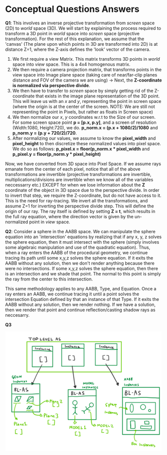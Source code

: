 # Conceptual Questions Answers

**Q1**:
This involves an inverse projective transformation from *screen* space (2D) to *world* space (3D). We will start by explaining the process required to transform a 3D point in *world* space into *screen* space (projective transformation). For the rest of this explanation, we assume that the 'canvas' (The plane upon which points in 3D are transformed into 2D) is at distance Z=1, where the Z-axis defines the 'look' vector of the camera.
1. We first require a view Matrix. This matrix transforms 3D points in *world* space into *view* space. This is a 4x4 homogenous matrix. 
2. We then require a camera projection matrix, that transforms points in the view space into Image plane space (taking care of near/far-clip planes distance and FOV of the camera we are using) -> Next, the **Z-coordinate is normalized via perspective divide**. 
3. We then have to transfer to *screen* space by simply getting rid of the Z-coordinate that exists in the image plane representation of the 3D point. This will leave us with an *x* and *y*, representing the point in screen space (where the origin is at the center of the screen. NOTE: We are still not representing the point in Pixels, but rather as floats in Screen space) 
4. We then normalize our *x*, *y* coordinates w.r.t to the Size of our screen. For some screen space point **p = [p.x, p.y]**, and a screen of resolution (Width:1080, Height:720), we do. **p_norm.x = (p.x + 1080/2)/1080** and **p_norm.y = (p.y + 720/2)/720**.
5. After normalizing our values, we assume to know the **pixel_width** and **pixel_height** to then discretize these normalized values into pixel space. We do so as follows: **p_pixel.x = floor(p_norm.x * pixel_width** and **p_pixel.y = floor(p_norm.y * pixel_height)** 

Now, we have converted from 3D space into Pixel Space. If we assume rays emanate from the center of each pixel, notice that all of the above transformations are invertible (projective transformations are invertible, multiplications/divisions are invertible when we know all of the variables neccessarry etc.) EXCEPT for when we lose information about the **Z** coordinate of the object in 3D space due to the perspective divide. In order to invert that step, we require the Z-coordinate, but do not have access to it. This is the need for ray-tracing. We invert all the transformations, and assume Z=1 for inverting the perspective divide step. This will define the origin of our ray. The ray itself is defined by setting **Z = t**, which results in the full ray equation, where the direction vector is given by the un-normalized point in *view* space. 

**Q2**:
Consider a sphere in the AABB space. We can manipulate the sphere equation into an 'intersection' equations by realizing that if any x, y, z solves the sphere equation, then it must intersect with the sphere (simply involves some algebraic manipulation and use of the quadratic equation). Thus, when a ray enters the AABB of the procedural geometry, we continue tracing its path until some x,y,z solves the sphere equation. If it exits the AABB without any solution, then we don't render anything because there were no intersections. If some x,y,z solves  the sphere equation, then there is an intersection and we shade that point. The normal to this point is simply the ray from the center to this intersection. 

This same methodology applies to any AABB, Type, and Equation. Once a ray enters an AABB, we continue tracing it until a point solves the intersection Equation defined by that an instance of that Type. If it exits the AABB without any solution, then we render nothing. If we have a solution, then we render that point and continue reflection/casting shadow rays as neccesarry. 

**Q3**

![](img.JPG)

